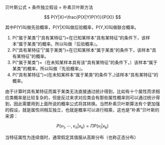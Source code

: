 贝叶斯公式 + 条件独立假设 = 朴素贝叶斯方法

$$
P(Y|X)=\frac{P(X|Y)P(Y)}{P(X)}
$$

其中P(Y)叫做先验概率，P(Y|X)叫做后验概率，P(Y,X)叫做联合概率。


1. P(“属于某类”|“具有某特征”)=在已知某样本“具有某特征”的条件下，该样本“属于某类”的概率。所以叫做『后验概率』。
2. P(“具有某特征”|“属于某类”)=在已知某样本“属于某类”的条件下，该样本“具有某特征”的概率。
3. P(“属于某类”)=（在未知某样本具有该“具有某特征”的条件下，）该样本“属于某类”的概率。所以叫做『先验概率』。
4. P(“具有某特征”)=(在未知某样本“属于某类”的条件下，)该样本“具有某特征”的概率。

由于计算时具有某特征而属于某类无法直接通过统计得到，比如有十个属性而求相应类概率是比较复杂的，但是反过来求对应类会有那些属性概率则可以通过统计得到，因此需要用到上面所说的概率公式将其转换。当然朴素贝叶斯算法有个更加强的假设，就是属性间相互独立，也就是概率可以进行相乘，这也是“朴素”贝叶斯的来源：

$$
P(v_1,\cdots,v_n|x_k)=\Pi P(v_i|x_k)
$$

当特征属性为连续值时，通常假定其值服从高斯分布（也称正态分布）

